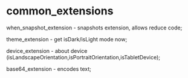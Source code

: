 # common_extensions

when_snapshot_extension -  snapshots extension, allows reduce code; 

theme_extension - get isDark/isLight mode now; 

device_extension - about device (isLandscapeOrientation,isPortraitOrientation,isTabletDevice);

base64_extension - encodes text;
